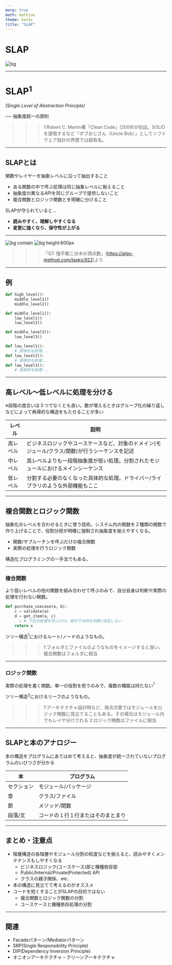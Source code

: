 ```yaml
---
marp: true
math: mathjax
theme: katas
title: "SLAP"
---
```

<!-- 
size: 16:9
paginate: true
-->
<!-- header: 勉強会# ― エンジニアとしての解像度を高めるための勉強会-->

# SLAP

![bg](assets/06-slap.jpg)

---

# SLAP$^1$

_(Single Level of Abstraction Principle)_

── 抽象度統一の原則

>>> 1:Robert C. Martin著『Clean Code』(2009)が初出。SOLIDを提唱するなど「ボブおじさん（Uncle Bob）」としてソフトウェア設計の界隈では超有名。

---

## SLAPとは

関数やレイヤーを抽象レベルに沿って抽出すること

- ある関数の中で呼ぶ処理は同じ抽象レベルに揃えること
- 抽象度の異なるAPIを同じグループで提供しないこと
- 複合関数とロジック関数とを明確に分けること

SLAPが守られていると…

- **読みやすく、理解しやすくなる**
- **変更に強くなり、保守性が上がる**

---

![bg contain](assets/06-balanced.png)
![bg height:600px](assets/06-imbalance.png)

>>> 「Q7. 強平衡二分木の頂点数」(https://algo-method.com/tasks/922)より

---

## 例
```py
def high_level():
    middle_level1()
    middle_level2()

def middle_level1():
    low_level1()
    low_level2()

def middle_level3():
    low_level3()

def low_level1():
    # 具体的な処理...
def low_level2():
    # 具体的な処理...
def low_level3():
    # 具体的な処理...
```

---

## 高レベル〜低レベルに処理を分ける

※段階の度合いは３つでなくとも良い。数が増えるときはグループ化の繰り返しなどによって再帰的な構造をもたせることが多い

|レベル|説明|
|---|---|
|高レベル|ビジネスロジックやユースケースなど、対象のドメイン(モジュール/クラス/関数)が行うシーケンスを記述|
|中レベル|高レベルよりも一段階抽象度が低い処理。分割されたモジュールにおけるメインシーケンス|
|低レベル|分割する必要のなくなった具体的な処理。ドライバー/ライブラリのような外部機能もここ|

<!-- 高レベル:「ここではつまり〜をする」が一望できるレベル。「何をするか」が大きくまとめられているイメージ -->
<!-- 中レベル:さらに下のレベルに分けたほうがいい場合、このレベルも複合関数として実装する-->
<!-- 低レベル:条件分岐やデータ更新などの実際の作業。ロジック関数とも。アーキテクチャによってはUIや外部公開APIなども含まれる -->

<!-- モジュール階層という点で、同じ機能の中でも更にレイヤーが存在するものもある。
- UI: ベースになる部品と、それを組み合わせた部品(ボタンと、装飾付ボタン、ラベルとリッチテキストなラベル)
- 通信モジュール: データ交換そのもの、その上で動くプロトコル(通信手順)、そしてヘッダとかを剥がしたデータ操作
 -->

---

## 複合関数とロジック関数

抽象化のレベルを合わせるときに使う技術。システム内の関数を２種類の関数で作り上げることで、役割分担が明確に強制され抽象度を揃えやすくなる。

- 関数/サブルーチンを呼ぶだけの複合関数
- 実際の処理を行うロジック関数

構造化プログラミングの一手法でもある。

<!-- オブジェクト指向のデザインパターンにおいても、FacadeやMediatorパターンが該当する。狭い範囲ではAdaptorパターン -->

--- 

### 複合関数

より低いレベルの他の関数を組み合わせて呼ぶのみで、自分自身は判断や実際の処理を行わない関数。

```py
def purchase_usecase(a, b):
    c = validate(a)
    d = get_item(a, c)
      : # 下位の処理を呼ぶだけ。自分では何も判断/決定しない
    return x
```

ツリー構造$^1$におけるルート/ノードのようなもの。

>>> 1:フォルダとファイルのようなものをイメージすると良い。複合関数はフォルダに相当

---
### ロジック関数

実際の処理を書く関数。単一の役割を担うのみで、複数の機能は持たない$^1$

ツリー構造$^2$におけるリーフのようなもの。

>>> 1:アーキテクチャ設計時など、視点次第ではモジュールをロジック関数に見立てることもある。その場合はモジュール内でもレイヤ分けされる
>>> 2:ロジック関数はファイルに相当

---

## SLAPと本のアナロジー

本の構造をプログラムにあてはめて考えると、抽象度が統一されていないプログラムのいびつさが分かる

|本|プログラム|
|---|---|
|セクション|モジュール/パッケージ|
|章|クラス/ファイル|
|節|メソッド/関数|
|段落/文|コードの１行１行またはそのまとまり|

---

## まとめ・注意点

- 階層構造の各階層やモジュール分割の粒度などを揃えると、読みやすくメンテナンスもしやすくなる
    - ビジネスロジック(ユースケース)部と機種依存部
    - Public/Internal/Private(Protected) API
    - クラスの親子関係、etc.
- 本の構造に見立てて考えるのがオススメ
- コードを短くすることがSLAPの目的ではない
    - 複合関数とロジック関数の分割
    - ユースケースと機種依存処理の分割

<!-- 前提としては、階層構造がアーキテクチャとして出来ている状態で、さらにそれを優れた構造にするにはどういうことをしたら良いかという原則。グチャグチャな階層になっていないものだと効果半減なので注意。 -->
<!-- とはいえ、木構造の対称性を求めすぎると、他の複雑なモジュールに合わせようとして何もせず下を呼ぶだけの中間モジュールが出来てしまって意味がない。
全体のバランスにこだわり過ぎず、さっき言った複合関数とロジック関数との役割を分けるだけでもかなり変わってくるので、まずはそこから。 -->

<!-- Q&A:
粒度を合わせる際に分割しすぎるのは却って読みにくくなってしまうのではないか？
一回しか登場しないような処理の中で、複合関数スライドのvalidate()にあえて分けずif文とかで書いてもいいのでは？

→グラデーションのどこにポイントを置くかという前提になるが、簡単な処理であればそうしてしまって全然構わない。むしろ関数に切り出すことでいちいちジャンプしないと読めないのもどうかと思う。
ただ、そのif文の中がすごい長かったり、他にもif文がたくさん出てくるような状況だと途端に読みづらくなってしまう。
そもそもSLAPは人間にとっての理解しやすさを大事にした原則なので、その場合は分けた方がいい。
-->

---

## 関連

- Facadeパターン/Mediatorパターン
- SRP(Single Responsibility Principle)
- DIP(Dependency Inversion Principle)
- オニオンアーキテクチャ・クリーンアーキテクチャ
